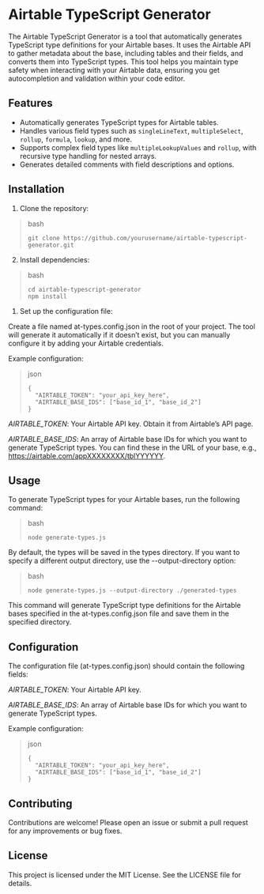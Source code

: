 # Airtable TypeScript Generator

The Airtable TypeScript Generator is a tool that automatically generates TypeScript type definitions for your Airtable bases. It uses the Airtable API to gather metadata about the base, including tables and their fields, and converts them into TypeScript types. This tool helps you maintain type safety when interacting with your Airtable data, ensuring you get autocompletion and validation within your code editor.

## Features
- Automatically generates TypeScript types for Airtable tables.
- Handles various field types such as `singleLineText`, `multipleSelect`, `rollup`, `formula`, `lookup`, and more.
- Supports complex field types like `multipleLookupValues` and `rollup`, with recursive type handling for nested arrays.
- Generates detailed comments with field descriptions and options.

## Installation

1. Clone the repository:

> bash
> ```
> git clone https://github.com/yourusername/airtable-typescript-generator.git
> ```

2. Install dependencies:

> bash
> ```
> cd airtable-typescript-generator
> npm install
> ```

1. Set up the configuration file:

Create a file named at-types.config.json in the root of your project. The tool will generate it automatically if it doesn’t exist, but you can manually configure it by adding your Airtable credentials.

Example configuration:

> json
> ```
> {
>   "AIRTABLE_TOKEN": "your_api_key_here",
>   "AIRTABLE_BASE_IDS": ["base_id_1", "base_id_2"]
> }
> ```

_AIRTABLE_TOKEN_: Your Airtable API key. Obtain it from Airtable’s API page.

_AIRTABLE_BASE_IDS_: An array of Airtable base IDs for which you want to generate TypeScript types. You can find these in the URL of your base, e.g., https://airtable.com/appXXXXXXXX/tblYYYYYY.

## Usage
To generate TypeScript types for your Airtable bases, run the following command:

> bash
> ```
> node generate-types.js
> ```
By default, the types will be saved in the types directory. If you want to specify a different output directory, use the --output-directory option:

> bash
> ```
> node generate-types.js --output-directory ./generated-types
> ```
This command will generate TypeScript type definitions for the Airtable bases specified in the at-types.config.json file and save them in the specified directory.

## Configuration
The configuration file (at-types.config.json) should contain the following fields:

_AIRTABLE_TOKEN_: Your Airtable API key.

_AIRTABLE_BASE_IDS_: An array of Airtable base IDs for which you want to generate TypeScript types.


Example configuration:

> json
> ```
> {
>   "AIRTABLE_TOKEN": "your_api_key_here",
>   "AIRTABLE_BASE_IDS": ["base_id_1", "base_id_2"]
> }
> ```

## Contributing
Contributions are welcome! Please open an issue or submit a pull request for any improvements or bug fixes.

## License
This project is licensed under the MIT License. See the LICENSE file for details.